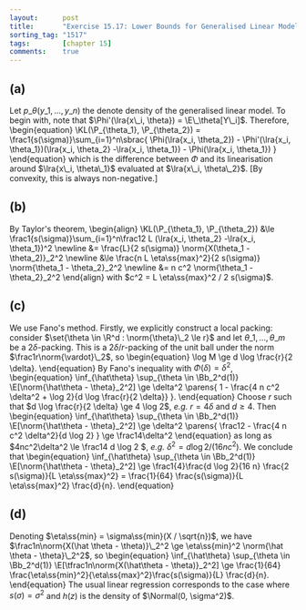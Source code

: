 ```yaml
---
layout:      post
title:       "Exercise 15.17: Lower Bounds for Generalised Linear Models"
sorting_tag: "1517"
tags:        [chapter 15]
comments:    true
---
```


## (a)
Let $p\_\theta(y\_1, \ldots, y\_n)$ the denote density of the generalised linear model.
To begin with, note that $\Phi'(\lra{x\_i, \theta}) = \E\_\theta[Y\_i]$.
Therefore,
\begin{equation}
    \KL(\P\_{\theta\_1}, \P\_{\theta\_2})
    = \frac1{s(\sigma)}\sum\_{i=1}^n\sbrac{
        \Phi(\lra{x\_i, \theta\_2}) - \Phi'(\lra{x\_i, \theta\_1})(\lra{x\_i, \theta\_2} -\lra{x\_i, \theta\_1}) - \Phi(\lra{x\_i, \theta\_1})
    }
\end{equation}
which is the difference between $\Phi$ and its linearisation around $\lra{x\_i, \theta\_1}$ evaluated at $\lra{x\_i, \theta\_2}$.
[By convexity, this is always non-negative.]

## (b)
By Taylor's theorem,
\begin{align}
    \KL(\P\_{\theta\_1}, \P\_{\theta\_2})
    &\le \frac1{s(\sigma)}\sum\_{i=1}^n\frac12 L (\lra{x\_i, \theta\_2} -\lra{x\_i, \theta\_1})^2 \newline
    &= \frac{L}{2 s(\sigma)} \norm{X(\theta\_1 - \theta\_2)}\_2^2 \newline
    &\le \frac{n L \eta\ss{max}^2}{2 s(\sigma)} \norm{\theta\_1 - \theta\_2}\_2^2 \newline
    &= n c^2 \norm{\theta\_1 - \theta\_2}\_2^2
\end{align}
with $c^2 = L \eta\ss{max}^2 / 2 s(\sigma)$.

## (c)
We use Fano's method.
Firstly, we explicitly construct a local packing:
consider $\set{\theta \in \R^d : \norm{\theta}\_2 \le r}$
and let $\theta\_1, \ldots, \theta\_m$ be a $2 \delta$-packing.
This is a $2\delta/r$-packing of the unit ball under the norm $\frac1r\norm{\vardot}\_2$, so
\begin{equation}
    \log M \ge d \log \frac{r}{2 \delta}.
\end{equation}
By Fano's inequality with $\Phi(\delta) = \delta^2$,
\begin{equation}
    \inf\_{\hat\theta} \sup\_{\theta \in \Bb\_2^d(1)} \E[\norm{\hat\theta - \theta}\_2^2]
    \ge \delta^2 \parens{
        1 - \frac{4 n c^2 \delta^2 + \log 2}{d \log \frac{r}{2 \delta}}
    }.
\end{equation}
Choose $r$ such that $d \log \frac{r}{2 \delta} \ge 4 \log 2$, *e.g.* $r = 4 \delta$ and $d \ge 4$.
Then
\begin{equation}
    \inf\_{\hat\theta} \sup\_{\theta \in \Bb\_2^d(1)} \E[\norm{\hat\theta - \theta}\_2^2]
    \ge \delta^2 \parens{
        \frac12 - \frac{4 n c^2 \delta^2}{d \log 2}
    }
    \ge \frac14\delta^2
\end{equation}
as long as $4nc^2\delta^2 \le \frac14 d \log 2 $, *e.g.* $\delta^2 = d \log 2/(16 n c^2)$.
We conclude that
\begin{equation}
    \inf\_{\hat\theta} \sup\_{\theta \in \Bb\_2^d(1)} \E[\norm{\hat\theta - \theta}\_2^2]
    \ge \frac1{4}\frac{d \log 2}{16 n} \frac{2 s(\sigma)}{L \eta\ss{max}^2}
    = \frac{1}{64} \frac{s(\sigma)}{L \eta\ss{max}^2} \frac{d}{n}.
\end{equation}

## (d)
Denoting $\eta\ss{min} = \sigma\ss{min}(X / \sqrt{n})$, we have $\frac1n\norm{X(\hat \theta - \theta)}\_2^2 \ge \eta\ss{min}^2 \norm{\hat \theta - \theta}\_2^2$,
so
\begin{equation}
    \inf\_{\hat\theta} \sup\_{\theta \in \Bb\_2^d(1)} \E[\tfrac1n\norm{X(\hat\theta - \theta)}\_2^2]
    \ge \frac{1}{64} \frac{\eta\ss{min}^2}{\eta\ss{max}^2}\frac{s(\sigma)}{L} \frac{d}{n}.
\end{equation}
The usual linear regression corresponds to the case where $s(\sigma) = \sigma^2$ and $h(z)$ is the density of $\Normal(0, \sigma^2)$.